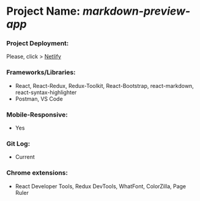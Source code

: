 # Project Name: *markdown-preview-app* 
### Project Deployment:
Please, click > [Netlify](https://markdown-preview-app-barisd.netlify.app/)
### Frameworks/Libraries:
- React, React-Redux, Redux-Toolkit, React-Bootstrap, react-markdown, react-syntax-highlighter
- Postman, VS Code
### Mobile-Responsive:
- Yes
### Git Log:
- Current
### Chrome extensions:
- React Developer Tools, Redux DevTools, WhatFont, ColorZilla, Page Ruler




